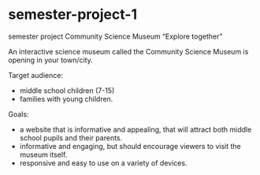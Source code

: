 # semester-project-1
semester project
Community Science Museum
“Explore together”

An interactive science museum called the Community Science Museum is opening in your town/city. 

Target audience: 
- middle school children (7-15)
- families with young children. 

Goals:
- a website that is informative and appealing, that will attract both middle school pupils and their parents. 
- informative and engaging, but should encourage viewers to visit the museum itself. 
- responsive and easy to use on a variety of devices.
